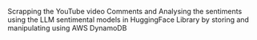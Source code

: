 Scrapping the YouTube video Comments and Analysing the sentiments using the LLM sentimental models in HuggingFace Library by storing and manipulating using AWS DynamoDB